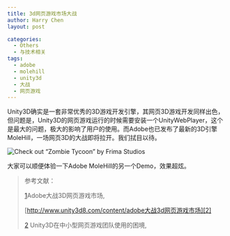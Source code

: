 ```yaml
---
title: 3d网页游戏市场大战
author: Harry Chen
layout: post

categories:
  - Others
  - 与技术相关
tags:
  - adobe
  - molehill
  - unity3d
  - 大战
  - 网页游戏
---
```


  Unity3D确实是一套非常优秀的3D游戏开发引擎，其网页3D游戏开发同样出色，但问题是，Unity3D的网页游戏运行的时候需要安装一个UnityWebPlayer，这个是最大的问题，极大的影响了用户的使用。而Adobe也已发布了最新的3D引擎MoleHill，一场网页3D的大战即将拉开。我们拭目以待。

![Check out “Zombie Tycoon” by Frima Studios][1]

  大家可以顺便体验一下Adobe MoleHill的另一个Demo，效果超炫。

> 参考文献：
>
> [1]Adobe大战3D网页游戏市场,
>
> [http://www.unity3d8.com/content/adobe大战3d网页游戏市场][2]
>
> [2] Unity3D在中小型网页游戏团队使用的困境,
>
> 

   [1]: http://labs.adobe.com/technologies/flashplatformruntimes/incubator/features/images/zombietycoon.jpg
   [2]: http://www.unity3d8.com/content/adobe%E5%A4%A7%E6%88%983d%E7%BD%91%E9%A1%B5%E6%B8%B8%E6%88%8F%E5%B8%82%E5%9C%BA
